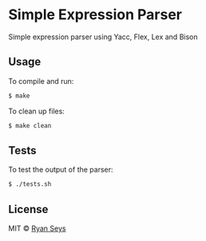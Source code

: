 # Simple Expression Parser

Simple expression parser using Yacc, Flex, Lex and Bison

## Usage

To compile and run:

```bash
$ make
```

To clean up files:
```bash
$ make clean
```

## Tests

To test the output of the parser:

```bash
$ ./tests.sh
```

## License

MIT &copy; [Ryan Seys](https://ryanseys.com)
